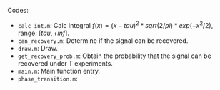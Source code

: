 Codes:

- `calc_int.m`: Calc integral $f(x) = (x-tau)^2 * sqrt(2/pi) * exp(-x^2/2)$, range: $[tau, +inf]$.
- `can_recovery.m`: Determine if the signal can be recovered.
- `draw.m`: Draw.
- `get_recovery_prob.m`: Obtain the probability that the signal can be recovered under T experiments.
- `main.m`: Main function entry.
- `phase_transition.m`:
